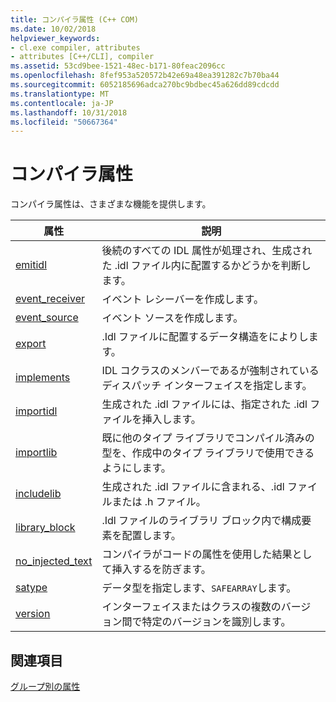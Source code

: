 ```yaml
---
title: コンパイラ属性 (C++ COM)
ms.date: 10/02/2018
helpviewer_keywords:
- cl.exe compiler, attributes
- attributes [C++/CLI], compiler
ms.assetid: 53cd9bee-1521-48ec-b171-80feac2096cc
ms.openlocfilehash: 8fef953a520572b42e69a48ea391282c7b70ba44
ms.sourcegitcommit: 6052185696adca270bc9bdbec45a626dd89cdcdd
ms.translationtype: MT
ms.contentlocale: ja-JP
ms.lasthandoff: 10/31/2018
ms.locfileid: "50667364"
---
```

# <a name="compiler-attributes"></a>コンパイラ属性

コンパイラ属性は、さまざまな機能を提供します。

|属性|説明|
|---------------|-----------------|
|[emitidl](emitidl.md)|後続のすべての IDL 属性が処理され、生成された .idl ファイル内に配置するかどうかを判断します。|
|[event_receiver](event-receiver.md)|イベント レシーバーを作成します。|
|[event_source](event-source.md)|イベント ソースを作成します。|
|[export](export.md)|.Idl ファイルに配置するデータ構造をによりします。|
|[implements](implements-cpp.md)|IDL コクラスのメンバーであるが強制されているディスパッチ インターフェイスを指定します。|
|[importidl](importidl.md)|生成された .idl ファイルには、指定された .idl ファイルを挿入します。|
|[importlib](importlib.md)|既に他のタイプ ライブラリでコンパイル済みの型を、作成中のタイプ ライブラリで使用できるようにします。|
|[includelib](includelib-cpp.md)|生成された .idl ファイルに含まれる、.idl ファイルまたは .h ファイル。|
|[library_block](library-block.md)|.Idl ファイルのライブラリ ブロック内で構成要素を配置します。|
|[no_injected_text](no-injected-text.md)|コンパイラがコードの属性を使用した結果として挿入するを防ぎます。|
|[satype](satype.md)|データ型を指定します、`SAFEARRAY`します。|
|[version](version-cpp.md)|インターフェイスまたはクラスの複数のバージョン間で特定のバージョンを識別します。|

## <a name="see-also"></a>関連項目

[グループ別の属性](attributes-by-group.md)